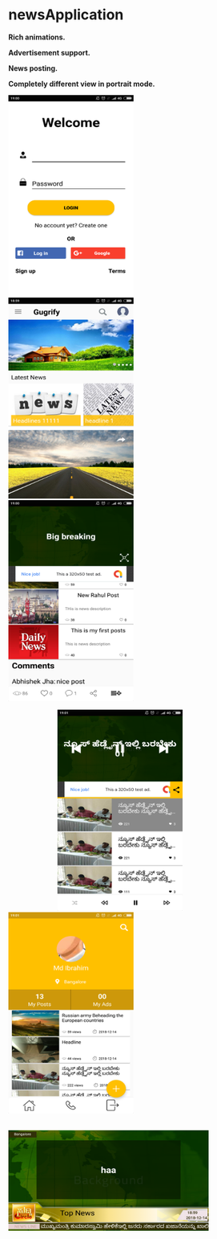 # newsApplication

<b>Rich animations.</b>

<b>Advertisement support.</b>

<b>News posting.</b>

<b>Completely different view in portrait mode.</b>

<img src="https://github.com/abhi93shekJha/newsApplication/blob/master/app/src/main/res/drawable/screen1.png" alt="alt text" width="250" height="400"> &nbsp;&nbsp;&nbsp;&nbsp; <img src="https://github.com/abhi93shekJha/newsApplication/blob/master/app/src/main/res/drawable/screen2.png" alt="alt text" width="250" height="400"> &nbsp;&nbsp;&nbsp;&nbsp; <img src="https://github.com/abhi93shekJha/newsApplication/blob/master/app/src/main/res/drawable/screen3.png" alt="alt text" width="250" height="400">



 &nbsp;&nbsp;&nbsp;&nbsp;&nbsp;&nbsp;&nbsp;&nbsp;&nbsp;&nbsp;&nbsp;&nbsp;&nbsp;&nbsp;&nbsp;&nbsp;&nbsp;&nbsp;&nbsp;&nbsp;&nbsp;&nbsp;&nbsp;&nbsp; <img src="https://github.com/abhi93shekJha/newsApplication/blob/master/app/src/main/res/drawable/screen5.png" alt="alt text" width="250" height="400"> &nbsp;&nbsp;&nbsp;&nbsp;&nbsp;&nbsp;&nbsp;&nbsp; <img src="https://github.com/abhi93shekJha/newsApplication/blob/master/app/src/main/res/drawable/screen6.png" alt="alt text" width="250" height="400">
 
 
 
&nbsp;&nbsp;&nbsp;&nbsp;&nbsp;&nbsp;&nbsp;&nbsp;&nbsp;&nbsp;&nbsp;&nbsp;&nbsp;&nbsp;&nbsp;&nbsp;&nbsp;&nbsp;&nbsp;&nbsp;&nbsp;&nbsp;&nbsp;&nbsp; &nbsp;&nbsp;&nbsp;&nbsp;&nbsp;&nbsp;&nbsp;&nbsp;&nbsp;&nbsp;&nbsp;&nbsp;&nbsp;&nbsp;&nbsp;&nbsp;<img src="https://github.com/abhi93shekJha/newsApplication/blob/master/app/src/main/res/drawable/screen4.png" alt="alt text" width="400" height="200">
